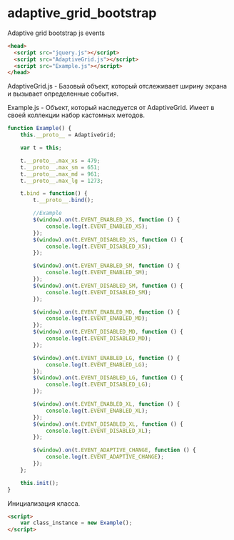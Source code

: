 # adaptive_grid_bootstrap
Adaptive grid bootstrap js events

```html
<head>
  <script src="jquery.js"></script>
  <script src="AdaptiveGrid.js"></script>
  <script src="Example.js"></script>
</head>
```

AdaptiveGrid.js - Базовый объект, который отслеживает ширину экрана и вызывает определенные события.

Example.js - Объект, который наследуется от AdaptiveGrid. Имеет в своей коллекции набор кастомных методов.

```js
function Example() {
    this.__proto__ = AdaptiveGrid;

    var t = this;

    t.__proto__.max_xs = 479;
    t.__proto__.max_sm = 651;
    t.__proto__.max_md = 961;
    t.__proto__.max_lg = 1273;

    t.bind = function() {
        t.__proto__.bind();

        //Example
        $(window).on(t.EVENT_ENABLED_XS, function () {
            console.log(t.EVENT_ENABLED_XS);
        });
        $(window).on(t.EVENT_DISABLED_XS, function () {
            console.log(t.EVENT_DISABLED_XS);
        });

        $(window).on(t.EVENT_ENABLED_SM, function () {
            console.log(t.EVENT_ENABLED_SM);
        });
        $(window).on(t.EVENT_DISABLED_SM, function () {
            console.log(t.EVENT_DISABLED_SM);
        });

        $(window).on(t.EVENT_ENABLED_MD, function () {
            console.log(t.EVENT_ENABLED_MD);
        });
        $(window).on(t.EVENT_DISABLED_MD, function () {
            console.log(t.EVENT_DISABLED_MD);
        });

        $(window).on(t.EVENT_ENABLED_LG, function () {
            console.log(t.EVENT_ENABLED_LG);
        });
        $(window).on(t.EVENT_DISABLED_LG, function () {
            console.log(t.EVENT_DISABLED_LG);
        });

        $(window).on(t.EVENT_ENABLED_XL, function () {
            console.log(t.EVENT_ENABLED_XL);
        });
        $(window).on(t.EVENT_DISABLED_XL, function () {
            console.log(t.EVENT_DISABLED_XL);
        });

        $(window).on(t.EVENT_ADAPTIVE_CHANGE, function () {
            console.log(t.EVENT_ADAPTIVE_CHANGE);
        });
    };

    this.init();
}
```

Инициализация класса.
```html
<script>
    var class_instance = new Example();
</script>
```
